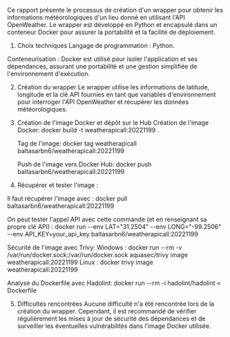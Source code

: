 Ce rapport présente le processus de création d'un wrapper pour obtenir les informations météorologiques d'un lieu donné en utilisant l'API OpenWeather. Le wrapper est développé en Python et encapsulé dans un conteneur Docker pour assurer la portabilité et la facilité de déploiement.

1. Choix techniques
Langage de programmation : Python.

Conteneurisation : Docker est utilisé pour isoler l'application et ses dépendances, assurant une portabilité et une gestion simplifiée de l'environnement d'exécution.

2. Création du wrapper
Le wrapper utilise les informations de latitude, longitude et la clé API fournies en tant que variables d'environnement pour interroger l'API OpenWeather et récupérer les données météorologiques.

3. Création de l'image Docker et dépôt sur le Hub
   Création de l'image Docker:
    docker build -t weatherapicall:20221199 .

   Tag de l'image:
    docker tag weatherapicall baltasarbn6/weatherapicall:20221199

   Push de l'image vers Docker Hub:
    docker push baltasarbn6/weatherapicall:20221199

4. Récupérer et tester l'image : 

Il faut récupérer l'image avec : 
docker pull baltasarbn6/weatherapicall:20221199

On peut tester l'appel API avec cette commande (et en renseignant sa propre clé API) : 
docker run --env LAT="31.2504" --env LONG="-99.2506" --env API_KEY=your_api_key baltasarbn6/weatherapicall:20221199

Sécurité de l'image avec Trivy:
Windows :
docker run --rm -v /var/run/docker.sock:/var/run/docker.sock aquasec/trivy image weatherapicall:20221199
Linux :
docker trivy image weatherapicall:20221199

Analyse du Dockerfile avec Hadolint:
docker run --rm -i hadolint/hadolint < Dockerfile


5. Difficultés rencontrées
Aucune difficulté n'a été rencontrée lors de la création du wrapper. Cependant, il est recommandé de vérifier régulièrement les mises à jour de sécurité des dépendances et de surveiller les éventuelles vulnérabilités dans l'image Docker utilisée.

